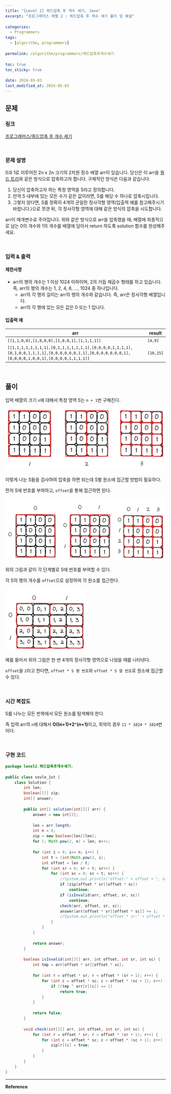 ```yaml
---
title: "[Level 2] 쿼드압축 후 개수 세기, Java"
excerpt: "프로그래머스 레벨 2 : 쿼드압축 후 개수 세기 풀이 및 해설"

categories:
  - Programmers
tags:
  - [algorithm, programmers]

permalink: /algorithm/programmers/쿼드압축후개수세기

toc: true
toc_sticky: true

date: 2024-05-03
last_modified_at: 2024-05-03
---
```


## 문제

### 링크

[프로그래머스/쿼드압축 후 개수 세기](https://school.programmers.co.kr/learn/courses/30/lessons/68936)

<br>

### 문제 설명

0과 1로 이루어진 2n x 2n 크기의 2차원 정수 배열 arr이 있습니다. 당신은 이 arr을 [쿼드 트리](https://en.wikipedia.org/wiki/Quadtree)와 같은 방식으로 압축하고자 합니다. 구체적인 방식은 다음과 같습니다.

1. 당신이 압축하고자 하는 특정 영역을 S라고 정의합니다.
2. 만약 S 내부에 있는 모든 수가 같은 값이라면, S를 해당 수 하나로 압축시킵니다.
3. 그렇지 않다면, S를 정확히 4개의 균일한 정사각형 영역(입출력 예를 참고해주시기 바랍니다.)으로 쪼갠 뒤, 각 정사각형 영역에 대해 같은 방식의 압축을 시도합니다.

arr이 매개변수로 주어집니다. 위와 같은 방식으로 arr을 압축했을 때, 배열에 최종적으로 남는 0의 개수와 1의 개수를 배열에 담아서 return 하도록 solution 함수를 완성해주세요.

<br>

### 입력 & 출력

#### 제한사항

- arr의 행의 개수는 1 이상 1024 이하이며, 2의 거듭 제곱수 형태를 하고 있습니다. 즉, arr의 행의 개수는 1, 2, 4, 8, ..., 1024 중 하나입니다.
    - arr의 각 행의 길이는 arr의 행의 개수와 같습니다. 즉, arr은 정사각형 배열입니다.
    - arr의 각 행에 있는 모든 값은 0 또는 1 입니다.

#### 입출력 예

|arr|result|
|---|---|
|`[[1,1,0,0],[1,0,0,0],[1,0,0,1],[1,1,1,1]]`|`[4,9]`|
|`[[1,1,1,1,1,1,1,1],[0,1,1,1,1,1,1,1],[0,0,0,0,1,1,1,1],[0,1,0,0,1,1,1,1],[0,0,0,0,0,0,1,1],[0,0,0,0,0,0,0,1],[0,0,0,0,1,0,0,1],[0,0,0,0,1,1,1,1]]`|`[10,15]`|

<br>

## 풀이

입력 배열의 크기 `n`에 대해서 특정 영역 S는 `n + 1`번 구해진다.

![쿼드압축후개수세기-01.png](/assets/images/posts_img/algorithm-programmers/쿼드압축후개수세기-01.png)

이렇게 나눈 S들을 검사하여 압축을 하면 되는데 S별 원소에 접근할 방법이 필요하다.

먼저 S에 번호를 부여하고, `offset`을 통해 접근하면 된다.

![쿼드압축후개수세기-02.png](/assets/images/posts_img/algorithm-programmers/쿼드압축후개수세기-02.png)

위의 그림과 같이 각 단계별로 S에 번호를 부여할 수 있다.

각 S의 행의 개수를 `offset`으로 설정하여 각 원소를 접근한다.

![쿼드압축후개수세기-03.png](/assets/images/posts_img/algorithm-programmers/쿼드압축후개수세기-03.png)

예를 들어서 위의 그림은 한 번 4개의 정사각형 영역으로 나눴을 때를 나타낸다.

`offset`을 `2`라고 한다면, `offset * S 행 번호`와 `offset * S 열 번호`로 원소에 접근할 수 있다.

<br>

### 시간 복잡도

S를 나누는 모든 반복에서 모든 원소를 탐색해야 한다.

즉 입력 arr의 `n`에 대해서 <b>O((n+1)*2^(n+1)</b>이고, 최악의 경우 `11 * 1024 * 1024`번이다.

<br>

### 구현 코드

```java
package level2.쿼드압축후개수세기;

public class sovle_1st {
    class Solution {
        int len;
        boolean[][] zip;
        int[] answer;

        public int[] solution(int[][] arr) {
            answer = new int[2];

            len = arr.length;
            int n = 0;
            zip = new boolean[len][len];
            for (; Math.pow(2, n) < len; n++);

            for (int i = 0; i<= n; i++) {
                int t = (int)Math.pow(2, i);
                int offset = len / t;
                for (int sr = 0; sr < t; sr++) {
                    for (int sc = 0; sc < t; sc++) {
                        //System.out.println("offset:" + offset + ", offset * sr:" + (offset * sr) + ", offset * sc:" + offset * sc);
                        if (zip[offset * sr][offset * sc])
                            continue;
                        if (isInvalid(arr, offset, sr, sc))
                            continue;
                        check(arr, offset, sr, sc);
                        answer[arr[offset * sr][offset * sc]] += 1;
                        //System.out.println("offset * sr:" + offset * sr + ", offset * sc:" + offset * sc + " >> " + arr[offset * sr][offset * sc]);
                    }
                }
            }

            return answer;
        }

        boolean isInvalid(int[][] arr, int offset, int sr, int sc) {
            int tmp = arr[offset * sr][offset * sc];

            for (int r = offset * sr; r < offset * (sr + 1); r++) {
                for (int c = offset * sc; c < offset * (sc + 1); c++) {
                    if ((tmp ^ arr[r][c]) == 1)
                        return true;
                }
            }

            return false;
        }

        void check(int[][] arr, int offset, int sr, int sc) {
            for (int r = offset * sr; r < offset * (sr + 1); r++) {
                for (int c = offset * sc; c < offset * (sc + 1); c++) {
                    zip[r][c] = true;
                }
            }
        }
    }
}
```


<hr>
<b>Reference</b>  
